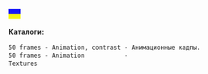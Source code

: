 ![](https://github.com/drilnet/blender3d-tea2025b/blob/master/UA.png)

**Каталоги:**
```
50 frames - Animation, contrast - Анимационные кадпы.
50 frames - Animation           - 
Textures
```

